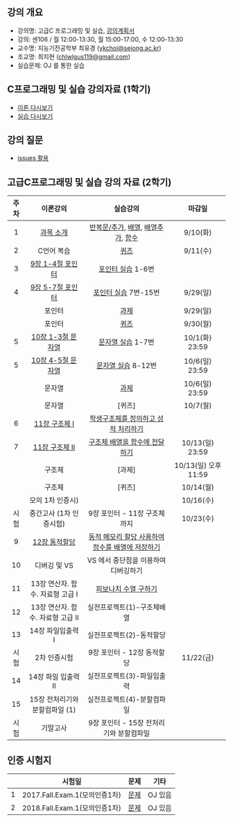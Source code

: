 
## 강의 개요
- 강의명: 고급C 프로그래밍 및 실습, [강의계획서](https://github.com/sejongresearch/2019.Fall.AdvancedC/blob/master/%EA%B0%95%EC%9D%98%EA%B3%84%ED%9A%8D%EC%84%9C.pdf)
- 강의: 센106 / 월 12:00-13:30, 월 15:00-17:00, 수 12:00-13:30
- 교수명: 지능기전공학부 최유경 (ykchoi@sejong.ac.kr)
- 조교명: 최지현 (chlwlgus119@gmail.com)
- 실습문제: OJ 를 통한 실습

## C프로그래밍 및 실습 강의자료 (1학기)
- [이론 다시보기](https://github.com/sejongresearch/2019.Fall.AdvancedC/blob/master/Lecture/Readme.md) 
- [실습 다시보기](https://github.com/sejongresearch/2019.Fall.AdvancedC/blob/master/Labs/Readme.md) 

## 강의 질문
- [issues 활용](https://github.com/sejongresearch/2019.Fall.AdvancedC/issues)


## 고급C프로그래밍 및 실습 강의 자료 (2학기)
| 주차 | 이론강의 | 실습강의  | 마감일 | 
|:--:|:--:|:--:|:--:|
| 1 | [과목 소개](https://github.com/sejongresearch/2019.Fall.AdvancedC/blob/master/Lecture/%EA%B0%95%EC%9D%98%EA%B0%9C%EC%9A%94.pdf)  | [반복문/추가](https://github.com/sejongresearch/2019.Fall.AdvancedC/blob/master/Labs/6%EC%9E%A5%20%EB%B0%98%EB%B3%B5%EB%AC%B8-%EC%8B%A4%EC%8A%B5%EB%AC%B8%EC%A0%9C.pdf), [배열](https://github.com/sejongresearch/2019.Fall.AdvancedC/blob/master/Labs/7%EC%9E%A5%20%EB%B0%B0%EC%97%B4-%EC%8B%A4%EC%8A%B5%EB%AC%B8%EC%A0%9C.pdf), [배열추가](https://github.com/sejongresearch/2019.Fall.AdvancedC/blob/master/Labs/7%EC%9E%A5%20%EB%B0%B0%EC%97%B4-%EC%8B%A4%EC%8A%B5%EB%AC%B8%EC%A0%9C-%EC%B6%94%EA%B0%80.pdf), [함수](https://github.com/sejongresearch/2019.Fall.AdvancedC/blob/master/Labs/8%EC%9E%A5%20%ED%95%A8%EC%88%98-%EC%8B%A4%EC%8A%B5%EB%AC%B8%EC%A0%9C-20180201.pdf)|  9/10(화) | 
| 2 | C언어 복습  | [퀴즈](https://www.dropbox.com/s/d5drke45x634of0/%5B1%EC%B0%A8%EA%B3%A0%EA%B8%89C%EC%9D%B8%EC%A6%9D%EC%8B%9C%ED%97%98%EB%8C%80%EB%B9%84%5D-%EB%AC%B8%EC%A0%9C-20181017.pdf?dl=0) |  9/11(수) |
| 3 | [9장 1-4절 포인터](https://github.com/sejongresearch/2019.Fall.AdvancedC/blob/master/Lecture/9%EC%9E%A5%20%ED%8F%AC%EC%9D%B8%ED%84%B0.pdf) | [포인터 실습](https://github.com/sejongresearch/2019.Fall.AdvancedC/blob/master/Labs/9%EC%9E%A5%20%ED%8F%AC%EC%9D%B8%ED%84%B0-%EC%8B%A4%EC%8A%B5%EB%AC%B8%EC%A0%9C.pdf) 1-6번 | |
| 4 | [9장 5-7절 포인터](https://github.com/sejongresearch/2019.Fall.AdvancedC/blob/master/Lecture/9%EC%9E%A5%20%ED%8F%AC%EC%9D%B8%ED%84%B0.pdf) | [포인터 실습](https://github.com/sejongresearch/2019.Fall.AdvancedC/blob/master/Labs/9%EC%9E%A5%20%ED%8F%AC%EC%9D%B8%ED%84%B0-%EC%8B%A4%EC%8A%B5%EB%AC%B8%EC%A0%9C.pdf) 7번-15번 | 9/29(일) |
|   | 포인터 |  [과제](https://github.com/sejongresearch/2019.Fall.AdvancedC/blob/master/HW/09%EC%9E%A5%20%ED%8F%AC%EC%9D%B8%ED%84%B0-%EA%B3%BC%EC%A0%9C1(19%EB%85%84)%2019-9-16%20%20(%EC%88%98%EC%A0%954).pdf) | 9/29(일) |
|   | 포인터 |  [퀴즈](https://www.dropbox.com/s/uxsyskf28c3odfe/20190930_%ED%8F%AC%EC%9D%B8%ED%84%B0_%ED%80%B4%EC%A6%88.pdf?dl=0) | 9/30(월) | 
| 5 | [10장 1-3절 문자열](https://github.com/sejongresearch/2019.Fall.AdvancedC/blob/master/Lecture/10%EC%9E%A5%20%EB%AC%B8%EC%9E%90%EC%97%B4.pdf) | [문자열 실습](https://github.com/sejongresearch/2019.Fall.AdvancedC/blob/master/Labs/10%EC%9E%A5%20%EB%AC%B8%EC%9E%90%EC%97%B4-%EC%8B%A4%EC%8A%B5%EB%AC%B8%EC%A0%9C.pdf) 1-7번 | 10/1(화) 23:59 |
| 5 | [10장 4-5절 문자열](https://github.com/sejongresearch/2019.Fall.AdvancedC/blob/master/Lecture/10%EC%9E%A5%20%EB%AC%B8%EC%9E%90%EC%97%B4.pdf) | [문자열 실습](https://github.com/sejongresearch/2019.Fall.AdvancedC/blob/master/Labs/10%EC%9E%A5%20%EB%AC%B8%EC%9E%90%EC%97%B4-%EC%8B%A4%EC%8A%B5%EB%AC%B8%EC%A0%9C.pdf) 8-12번 | 10/6(일) 23:59 |
|   | 문자열 |  [과제](https://www.dropbox.com/s/qprh28y9a3167du/10%EC%9E%A5%20%EB%AC%B8%EC%9E%90%EC%97%B4-%EA%B3%BC%EC%A0%9C2%2819%EB%85%84%29-20190923.pdf?dl=0) | 10/6(일) 23:59 |
|   | 문자열 |  [퀴즈] | 10/7(월) |
| 6 | [11장 구조체 I](https://github.com/sejongresearch/2019.Fall.AdvancedC/blob/master/Lecture/11%EC%9E%A5%20%EA%B5%AC%EC%A1%B0%EC%B2%B4.pdf) | [학생구조체를 정의하고 성적 처리하기](https://github.com/sejongresearch/2019.Fall.AdvancedC/blob/master/Labs/11%EC%9E%A5%20%EA%B5%AC%EC%A1%B0%EC%B2%B4-%EC%8B%A4%EC%8A%B5%EB%AC%B8%EC%A0%9C.pdf) |  |
| 7 | [11장 구조체 II](https://github.com/sejongresearch/2019.Fall.AdvancedC/blob/master/Lecture/11%EC%9E%A5%20%EA%B5%AC%EC%A1%B0%EC%B2%B4.pdf) | [구조체 배열을 함수에 전달하기](https://github.com/sejongresearch/2019.Fall.AdvancedC/blob/master/Labs/11%EC%9E%A5%20%EA%B5%AC%EC%A1%B0%EC%B2%B4-%EC%8B%A4%EC%8A%B5%EB%AC%B8%EC%A0%9C.pdf) | 10/13(일) 23:59 |
|   | 구조체 |  [과제] | 10/13(일) 오후11:59 |
|   | 구조체 |  [퀴즈] | 10/14(월) |
|  | 모의 1차 인증시) |  | 10/16(수) |
| 시험 | 중간고사 (1차 인증시험) | 9장 포인터 - 11장 구조체까지 | 10/23(수) |
| 9 | [12장 동적할당](https://github.com/sejongresearch/2019.Fall.AdvancedC/blob/master/Lecture/12%EC%9E%A5%20%EB%8F%99%EC%A0%81%ED%95%A0%EB%8B%B9.pdf) | [동적 메모리 할당 사용하여 정수를 배열에 저장하기](https://github.com/sejongresearch/2019.Fall.AdvancedC/blob/master/Labs/12%EC%9E%A5%20%EB%8F%99%EC%A0%81%ED%95%A0%EB%8B%B9-%EC%8B%A4%EC%8A%B5%EB%AC%B8%EC%A0%9C.pdf) |  |
| 10 | 디버깅 및 VS | VS 에서 중단점을 이용하여 디버깅하기 |  |
| 11 | 13장 연산자. 함수. 자료형 고급 I | [피보나치 수열 구하기](https://github.com/sejongresearch/2019.Fall.AdvancedC/blob/master/Labs/13%EC%9E%A5%20%EC%97%B0%EC%82%B0%EC%9E%90%ED%95%A8%EC%88%98%EC%9E%90%EB%A3%8C%ED%98%95%20%EA%B3%A0%EA%B8%89-%EC%8B%A4%EC%8A%B5%EB%AC%B8%EC%A0%9C.pdf) |  |
| 12 | 13장 연산자. 함수. 자료형 고급 II | 실전프로젝트(1)-구조체배열 |  |
| 13 | 14장 파일입출력 I | 실전프로젝트(2)-동적할당 |  |
| 시험 | 2차 인증시험 | 9장 포인터 - 12장 동적할당 | 11/22(금) |
| 14 | 14장 파일 입출력 II | 실전프로젝트(3)-파일입출력 |  |
| 15 | 15장 전처리기와 분할컴파일 (1) | 실전프로젝트(4)-분할컴파일 |  |
| 시험 | 기말고사 | 9장 포인터 - 15장 전처리기와 분할컴파일 |  |

## 인증 시험지
|  | 시험일 | 문제  | 기타 | 
|:--:|:--:|:--:|:--:|
| 1 | 2017.Fall.Exam.1(모의인증1차) | [문제](https://www.dropbox.com/s/d5drke45x634of0/%5B1%EC%B0%A8%EA%B3%A0%EA%B8%89C%EC%9D%B8%EC%A6%9D%EC%8B%9C%ED%97%98%EB%8C%80%EB%B9%84%5D-%EB%AC%B8%EC%A0%9C-20181017.pdf?dl=0) |  OJ 있음 |
| 2 | 2018.Fall.Exam.1(모의인증1차) | [문제](https://www.dropbox.com/s/wmi4jwlx7jox9uk/%5B1%EC%B0%A8%EA%B3%A0%EA%B8%89C%EC%9D%B8%EC%A6%9D%EC%8B%9C%ED%97%98%5D-%EB%AC%B8%EC%A0%9C-181013%28%EC%88%98%EC%A0%954%29%28%EB%AA%A8%EC%9D%98%29%20%281%29.pdf?dl=0) |  OJ 있음 |





